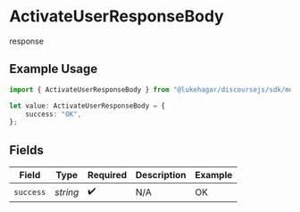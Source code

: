 # ActivateUserResponseBody

response

## Example Usage

```typescript
import { ActivateUserResponseBody } from "@lukehagar/discoursejs/sdk/models/operations";

let value: ActivateUserResponseBody = {
    success: "OK",
};
```

## Fields

| Field              | Type               | Required           | Description        | Example            |
| ------------------ | ------------------ | ------------------ | ------------------ | ------------------ |
| `success`          | *string*           | :heavy_check_mark: | N/A                | OK                 |